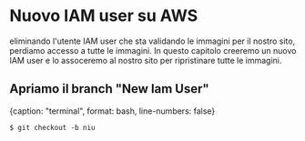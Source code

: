 # Nuovo IAM user su AWS

eliminando l'utente IAM user che sta validando le immagini per il nostro sito, perdiamo accesso a tutte le immagini.
In questo capitolo creeremo un nuovo IAM user e lo assoceremo al nostro sito per ripristinare tutte le immagini.



## Apriamo il branch "New Iam User"

{caption: "terminal", format: bash, line-numbers: false}
```
$ git checkout -b niu
```
